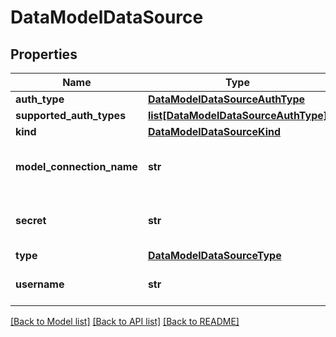 # DataModelDataSource

## Properties
Name | Type | Description | Notes
------------ | ------------- | ------------- | -------------
**auth_type** | [**DataModelDataSourceAuthType**](DataModelDataSourceAuthType.md) |  | [optional] 
**supported_auth_types** | [**list[DataModelDataSourceAuthType]**](DataModelDataSourceAuthType.md) |  | [optional] 
**kind** | [**DataModelDataSourceKind**](DataModelDataSourceKind.md) |  | [optional] 
**model_connection_name** | **str** | The name of the model connection. | [optional] 
**secret** | **str** | The value of the credential secret. | [optional] 
**type** | [**DataModelDataSourceType**](DataModelDataSourceType.md) |  | [optional] 
**username** | **str** | The name of the parameter. | [optional] 

[[Back to Model list]](../README.md#documentation-for-models) [[Back to API list]](../README.md#documentation-for-api-endpoints) [[Back to README]](../README.md)


